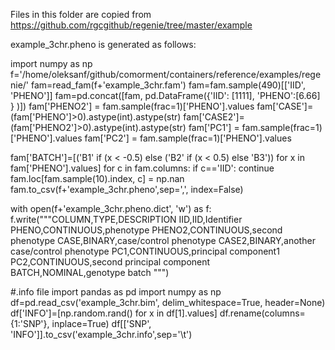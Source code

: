 Files in this folder are copied from https://github.com/rgcgithub/regenie/tree/master/example

example_3chr.pheno is generated as follows:

import numpy as np
f='/home/oleksanf/github/comorment/containers/reference/examples/regenie/'
fam=read_fam(f+'example_3chr.fam')
fam=fam.sample(490)[['IID', 'PHENO']]
fam=pd.concat([fam, pd.DataFrame({'IID': [1111], 'PHENO':[6.66] } )])
fam['PHENO2'] = fam.sample(frac=1)['PHENO'].values
fam['CASE']=(fam['PHENO']>0).astype(int).astype(str)
fam['CASE2']=(fam['PHENO2']>0).astype(int).astype(str)
fam['PC1'] = fam.sample(frac=1)['PHENO'].values
fam['PC2'] = fam.sample(frac=1)['PHENO'].values

fam['BATCH']=[('B1' if (x < -0.5) else ('B2' if (x < 0.5) else 'B3')) for x in fam['PHENO'].values]
for c in fam.columns:
    if c=='IID': continue
    fam.loc[fam.sample(10).index, c] = np.nan
fam.to_csv(f+'example_3chr.pheno',sep=',', index=False)

with open(f+'example_3chr.pheno.dict', 'w') as f:
    f.write("""COLUMN,TYPE,DESCRIPTION
IID,IID,Identifier
PHENO,CONTINUOUS,phenotype
PHENO2,CONTINUOUS,second phenotype
CASE,BINARY,case/control phenotype
CASE2,BINARY,another case/control phenotype
PC1,CONTINUOUS,principal component1
PC2,CONTINUOUS,second principal component
BATCH,NOMINAL,genotype batch
""")


#.info file
import pandas as pd
import numpy as np
df=pd.read_csv('example_3chr.bim', delim_whitespace=True, header=None)
df['INFO']=[np.random.rand() for x in df[1].values]
df.rename(columns={1:'SNP'}, inplace=True)
df[['SNP', 'INFO']].to_csv('example_3chr.info',sep='\t')
